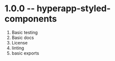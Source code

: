 # 1.0.0 -- hyperapp-styled-components

1. Basic testing
2. Basic docs
3. License
4. linting
5. basic exports

